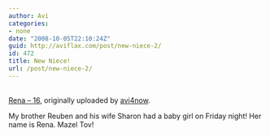```yaml
---
author: Avi
categories:
- none
date: "2008-10-05T22:10:24Z"
guid: http://aviflax.com/post/new-niece-2/
id: 472
title: New Niece!
url: /post/new-niece-2/
---
```

<div class="flickr-frame">
  <a href="http://www.flickr.com/photos/avi4now/2916765845/" title="photo sharing"><img src="http://farm4.static.flickr.com/3166/2916765845_b51dfc988f.jpg" class="flickr-photo" alt="" /></a><br /> <br /> <span class="flickr-caption"><a href="http://www.flickr.com/photos/avi4now/2916765845/">Rena &#8211; 16</a>, originally uploaded by <a href="http://www.flickr.com/people/avi4now/">avi4now</a>.</span>
</div>

<p class="flickr-yourcomment">
  My brother Reuben and his wife Sharon had a baby girl on Friday night! Her name is Rena. Mazel Tov!
</p>